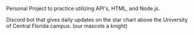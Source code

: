 Personal Project to practice utilizing API's, HTML, and Node.js.

Discord bot that gives daily updates on the star chart above the University of Central Florida campus.
(our mascots a knight)
